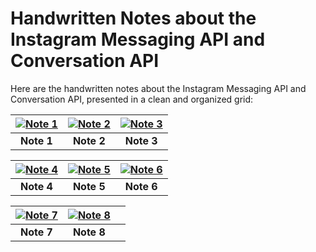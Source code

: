 # Handwritten Notes about the Instagram Messaging API and Conversation API

Here are the handwritten notes about the Instagram Messaging API and Conversation API, presented in a clean and organized grid:

| [![Note 1](https://cdn.jsdelivr.net/gh/shivamatwork16/img-processing@main/notes/instagram_api/Notes_instagram_API_1.jpg)](https://cdn.jsdelivr.net/gh/shivamatwork16/img-processing@main/notes/instagram_api/Notes_instagram_API_1.jpg) | [![Note 2](https://cdn.jsdelivr.net/gh/shivamatwork16/img-processing@main/notes/instagram_api/Notes_instagram_API_2.jpg)](https://cdn.jsdelivr.net/gh/shivamatwork16/img-processing@main/notes/instagram_api/Notes_instagram_API_2.jpg) | [![Note 3](https://cdn.jsdelivr.net/gh/shivamatwork16/img-processing@main/notes/instagram_api/Notes_instagram_API_3.jpg)](https://cdn.jsdelivr.net/gh/shivamatwork16/img-processing@main/notes/instagram_api/Notes_instagram_API_3.jpg) |
|:---:|:---:|:---:|
| **Note 1** | **Note 2** | **Note 3** |

| [![Note 4](https://cdn.jsdelivr.net/gh/shivamatwork16/img-processing@main/notes/instagram_api/Notes_instagram_API_4.jpg)](https://cdn.jsdelivr.net/gh/shivamatwork16/img-processing@main/notes/instagram_api/Notes_instagram_API_4.jpg) | [![Note 5](https://cdn.jsdelivr.net/gh/shivamatwork16/img-processing@main/notes/instagram_api/Notes_instagram_API_5.jpg)](https://cdn.jsdelivr.net/gh/shivamatwork16/img-processing@main/notes/instagram_api/Notes_instagram_API_5.jpg) | [![Note 6](https://cdn.jsdelivr.net/gh/shivamatwork16/img-processing@main/notes/instagram_api/Notes_instagram_API_6.jpg)](https://cdn.jsdelivr.net/gh/shivamatwork16/img-processing@main/notes/instagram_api/Notes_instagram_API_6.jpg) |
|:---:|:---:|:---:|
| **Note 4** | **Note 5** | **Note 6** |

| [![Note 7](https://cdn.jsdelivr.net/gh/shivamatwork16/img-processing@main/notes/instagram_api/Notes_instagram_API_7.jpg)](https://cdn.jsdelivr.net/gh/shivamatwork16/img-processing@main/notes/instagram_api/Notes_instagram_API_7.jpg) | [![Note 8](https://cdn.jsdelivr.net/gh/shivamatwork16/img-processing@main/notes/instagram_api/Notes_instagram_API_8.jpg)](https://cdn.jsdelivr.net/gh/shivamatwork16/img-processing@main/notes/instagram_api/Notes_instagram_API_8.jpg) | |
|:---:|:---:|:---:|
| **Note 7** | **Note 8** | |
